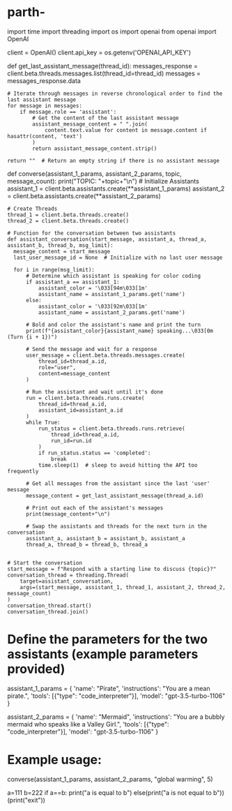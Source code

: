 # parth-
import time
import threading
import os
import openai
from openai import OpenAI

client = OpenAI()
client.api_key = os.getenv('OPENAI_API_KEY')

def get_last_assistant_message(thread_id):
    messages_response = client.beta.threads.messages.list(thread_id=thread_id)
    messages = messages_response.data
  
    # Iterate through messages in reverse chronological order to find the last assistant message
    for message in messages:
        if message.role == 'assistant':
            # Get the content of the last assistant message
            assistant_message_content = " ".join(
                content.text.value for content in message.content if hasattr(content, 'text')
            )
            return assistant_message_content.strip()
  
    return ""  # Return an empty string if there is no assistant message

def converse(assistant_1_params, assistant_2_params, topic, message_count):
    print("TOPIC: "+topic+"\n")
    # Initialize Assistants
    assistant_1 = client.beta.assistants.create(**assistant_1_params)
    assistant_2 = client.beta.assistants.create(**assistant_2_params)

    # Create Threads
    thread_1 = client.beta.threads.create()
    thread_2 = client.beta.threads.create()

    # Function for the conversation between two assistants
    def assistant_conversation(start_message, assistant_a, thread_a, assistant_b, thread_b, msg_limit):
      message_content = start_message
      last_user_message_id = None  # Initialize with no last user message
  
      for i in range(msg_limit):
          # Determine which assistant is speaking for color coding
          if assistant_a == assistant_1:
              assistant_color = '\033[94m\033[1m' 
              assistant_name = assistant_1_params.get('name')
          else:
              assistant_color = '\033[92m\033[1m'
              assistant_name = assistant_2_params.get('name')
  
          # Bold and color the assistant's name and print the turn
          print(f"{assistant_color}{assistant_name} speaking...\033[0m (Turn {i + 1})")
  
          # Send the message and wait for a response
          user_message = client.beta.threads.messages.create(
              thread_id=thread_a.id,
              role="user",
              content=message_content
          )
  
          # Run the assistant and wait until it's done
          run = client.beta.threads.runs.create(
              thread_id=thread_a.id,
              assistant_id=assistant_a.id
          )
          while True:
              run_status = client.beta.threads.runs.retrieve(
                  thread_id=thread_a.id,
                  run_id=run.id
              )
              if run_status.status == 'completed':
                  break
              time.sleep(1)  # sleep to avoid hitting the API too frequently
  
          # Get all messages from the assistant since the last 'user' message
          message_content = get_last_assistant_message(thread_a.id)
  
          # Print out each of the assistant's messages
          print(message_content+"\n")
  
          # Swap the assistants and threads for the next turn in the conversation
          assistant_a, assistant_b = assistant_b, assistant_a
          thread_a, thread_b = thread_b, thread_a


    # Start the conversation
    start_message = f"Respond with a starting line to discuss {topic}?"
    conversation_thread = threading.Thread(
        target=assistant_conversation,
        args=(start_message, assistant_1, thread_1, assistant_2, thread_2, message_count)
    )
    conversation_thread.start()
    conversation_thread.join()

# Define the parameters for the two assistants (example parameters provided)
assistant_1_params = {
    'name': "Pirate",
    'instructions': "You are a mean pirate.",
    'tools': [{"type": "code_interpreter"}],
    'model': "gpt-3.5-turbo-1106"
}

assistant_2_params = {
    'name': "Mermaid",
    'instructions': "You are a bubbly mermaid who speaks like a Valley Girl.",
    'tools': [{"type": "code_interpreter"}],
    'model': "gpt-3.5-turbo-1106"
}

# Example usage:
converse(assistant_1_params, assistant_2_params, "global warming", 5)

a=111
b=222
if a==b:
  print("a is equal to b")
  else(print("a is not equal to b"))
  (print("exit"))    
